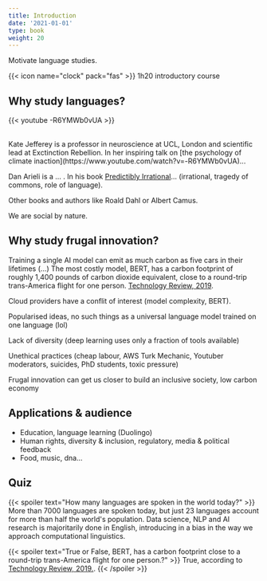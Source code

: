 ```yaml
---
title: Introduction
date: '2021-01-01'
type: book
weight: 20
---
```


Motivate language studies.

<!--more-->

{{< icon name="clock" pack="fas" >}} 1h20 introductory course

## Why study languages? 

{{< youtube -R6YMWb0vUA >}}

<br> 
Kate Jefferey is a professor in neuroscience at UCL, London and scientific lead at Exctinction Rebellion. In her inspiring talk on [the psychology of climate inaction](https://www.youtube.com/watch?v=-R6YMWb0vUA)...

Dan Arieli is a ... . In his book [Predictibly Irrational](https://predictablyirrational.com/)... (irrational, tragedy of commons, role of language). 

Other books and authors like Roald Dahl or Albert Camus.

We are social by nature.

## Why study frugal innovation?

Training a single AI model can emit as much carbon as five cars in their lifetimes (...) The most costly model, BERT, has a carbon footprint of roughly 1,400 pounds of carbon dioxide equivalent, close to a round-trip trans-America flight for one person. [Technology Review, 2019](https://www.technologyreview.com/2019/06/06/239031/training-a-single-ai-model-can-emit-as-much-carbon-as-five-cars-in-their-lifetimes/). 

Cloud providers have a conflit of interest (model complexity, BERT).

Popularised ideas, no such things as a universal language model trained on one language (lol)

Lack of diversity (deep learning uses only a fraction of tools available)

Unethical practices (cheap labour, AWS Turk Mechanic, Youtuber moderators, suicides, PhD students, toxic pressure)

Frugal innovation can get us closer to build an inclusive society, low carbon economy

## Applications & audience

- Education, language learning (Duolingo)
- Human rights, diversity & inclusion, regulatory, media & political feedback
- Food, music, dna…

## Quiz

{{< spoiler text="How many languages are spoken in the world today?" >}}
More than 7000 languages are spoken today, but just 23 languages account for more than half the world's population. Data science, NLP and AI research is majoritarily done in English, introducing in a bias in the way we approach computational linguistics.

{{< spoiler text="True or False, BERT, has a carbon footprint close to a round-trip trans-America flight for one person.?" >}}
True, according to [Technology Review, 2019.](https://www.technologyreview.com/2019/06/06/239031/training-a-single-ai-model-can-emit-as-much-carbon-as-five-cars-in-their-lifetimes/).
{{< /spoiler >}}
